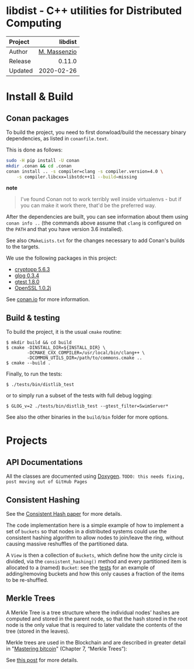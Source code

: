 # libdist - C++ utilities for Distributed Computing


 Project  |  libdist
:---      |  ---:
Author    | [M. Massenzio](https://bitbucket.org/marco)
Release   | 0.11.0
Updated   | 2020-02-26



# Install & Build

## Conan packages

To build the project, you need to first donwload/build the necessary binary dependencies, as
listed in `conanfile.text`.

This is done as follows:

```bash
sudo -H pip install -U conan
mkdir .conan && cd .conan
conan install .. -s compiler=clang -s compiler.version=4.0 \
    -s compiler.libcxx=libstdc++11 --build=missing
```

__note__
> I've found Conan not to work terribly well inside virtualenvs - but
if you can make it work there, that'd be the preferred way.

After the dependencies are built, you can see information about them using `conan info ..`
(the commands above assume that `clang` is configured on the `PATH` and that you have
version 3.6 installed).

See also `CMakeLists.txt` for the changes necessary to add Conan's builds to the targets.

We use the following packages in this project:

- [cryptopp 5.6.3](http://www.conan.io/source/cryptopp/5.6.3/riebl/testing)
- [glog 0.3.4](http://www.conan.io/source/glog/0.3.4/dwerner/testing)
- [gtest 1.8.0](http://www.conan.io/source/gtest/1.8.0/lasote/stable)
- [OpenSSL 1.0.2j](http://www.conan.io/source/OpenSSL/1.0.2j/lasote/stable)


See [conan.io](http://conan.io) for more information.

## Build & testing

To build the project, it is the usual `cmake` routine:

    $ mkdir build && cd build
    $ cmake -DINSTALL_DIR=${INSTALL_DIR} \
            -DCMAKE_CXX_COMPILER=/usr/local/bin/clang++ \
            -DCOMMON_UTILS_DIR=/path/to/commons.cmake ..
    $ cmake --build .

Finally, to run the tests:

    $ ./tests/bin/distlib_test

or to simply run a subset of the tests with full debug logging:

    $ GLOG_v=2 ./tests/bin/distlib_test --gtest_filter=SwimServer*

See also the other binaries in the `build/bin` folder for more options.

# Projects

## API Documentations

All the classes are documented using [Doxygen](#).
`TODO: this needs fixing, post moving out of GitHub Pages`

## Consistent Hashing

See the [Consistent Hash paper](chash) for more details.

The code implementation here is a simple example of how to implement a set of `buckets` so that
nodes in a distributed systems could use the consistent hashing algorithm to allow nodes to
join/leave the ring, without causing massive reshuffles of the partitioned data.

A `View` is then a collection of `Buckets`, which define how the unity circle is divided, via the
`consistent_hashing()` method and every partitioned item is allocated to a (named) `Bucket`: see
the [tests](tests/test_view.cpp) for an example of adding/removing buckets and how this only
causes a fraction of the items to be re-shuffled.


## Merkle Trees

A Merkle Tree is a tree structure where the individual nodes’ hashes are computed and stored in the parent node, so that the hash stored in the root node is the only value that is required to later validate the contents of the tree (stored in the leaves).

Merkle trees are used in the Blockchain and are described in greater detail in "[Mastering bitcoin](bitcoin)" (Chapter 7, “Merkle Trees”):

See [this post](https://codetrips.com/2016/06/19/implementing-a-merkle-tree-in-c/) for more details.
 

[bitcoin]: https://amzn.to/32B4jYE
[chash]: http://www.cs.princeton.edu/courses/archive/fall07/cos518/papers/chash.pdf
